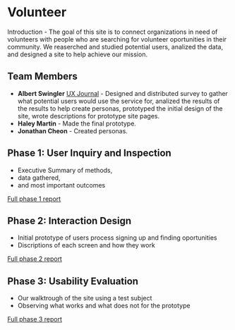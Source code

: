 # Volunteer 

Introduction - The goal of this site is to connect organizations in need of volunteers with people who are searching for volunteer oportunities in their community. We reaserched and studied potential users, analized the data, and designed a site to help achieve our mission.

## Team Members

* **Albert Swingler** [UX Journal](https://usabilityengineering.github.io/uxportfolio-aswingler1/) - Designed and distributed survey to gather what potential users would use the service for, analized the results of the results to help create personas, prototyped the initial design of the site, wrote descriptions for prototype site pages.
* **Haley Martin** - Made the final prototype.
* **Jonathan Cheon** - Created personas.


## Phase 1: User Inquiry and Inspection

* Executive Summary of methods,
* data gathered,
* and most important outcomes

[Full phase 1 report](phase1/)

## Phase 2: Interaction Design

* Initial prototype of users process signing up and finding oportunities
* Discriptions of each screen and how they work

[Full phase 2 report](phase2/)

## Phase 3: Usability Evaluation

* Our walktrough of the site using a test subject
* Observing what works and what does not for the prototype

[Full phase 3 report](phase3/)
